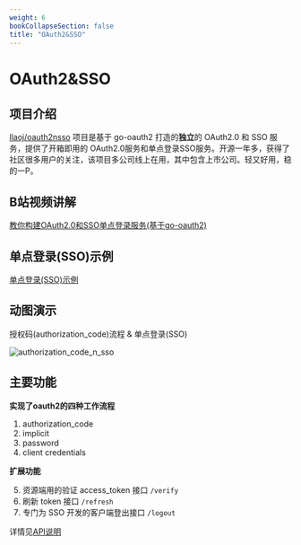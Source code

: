 ```yaml
---
weight: 6
bookCollapseSection: false
title: "OAuth2&SSO"
---
```


# OAuth2&SSO

## 项目介绍

[llaoj/oauth2nsso](https://github.com/llaoj/oauth2nsso) 项目是基于 go-oauth2 打造的**独立**的 OAuth2.0 和 SSO 服务，提供了开箱即用的 OAuth2.0服务和单点登录SSO服务。开源一年多，获得了社区很多用户的关注，该项目多公司线上在用，其中包含上市公司。轻又好用，稳的一P。

## B站视频讲解

 [教你构建OAuth2.0和SSO单点登录服务(基于go-oauth2)](https://www.bilibili.com/video/BV1UA411v73P)

## 单点登录(SSO)示例

[单点登录(SSO)示例](http://rutron.net/docs/oauth2nsso/demo/)

## 动图演示

授权码(authorization_code)流程 & 单点登录(SSO)

![authorization_code_n_sso](https://raw.githubusercontent.com/llaoj/oauth2nsso/master/docs/demo-pic/authorization_code_n_sso.gif)

## 主要功能

**实现了oauth2的四种工作流程**

1. authorization_code
2. implicit
3. password
4. client credentials

**扩展功能**

5. 资源端用的验证 access_token 接口 `/verify`
6. 刷新 token 接口 `/refresh`
7. 专门为 SSO 开发的客户端登出接口 `/logout`

详情见[API说明](http://rutron.net/docs/oauth2nsso/apis/)
